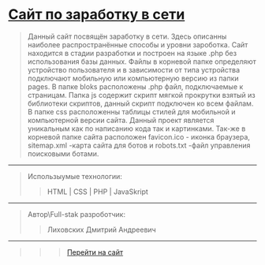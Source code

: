 ﻿# [Сайт по заработку в сети](http://frilans.roza-vetrov.pro/)
> Данный сайт посвящён заработку в сети. Здесь описанны наиболее распространённые способы и уровни зароботка. Сайт находится в стадии разработки и построен на языке .php без использования базы данных. Файлы в корневой папке определяют устройство пользователя и в зависимости от типа устройства подключают мобильную или компьютерную версию из папки pages. В папке bloks расположены .php файл, подключаемые к страницам. Папка js содержит скрипт мягкой прокрутки взятый из библиотеки скриптов, данный скрипт подключен ко всем файлам. В папке css расположенны таблицы стилей для мобильной и компьютерной версии сайта. Данный проект является уникальным как по написанию кода так и картинками. Так-же в корневой папке сайта расположен favicon.ico - иконка браузера, sitemap.xml -карта сайта для ботов и robots.txt -файл управления поисковыми ботами.
---
>Использыумые технологии:
>>HTML | CSS | PHP | JavaSkript
---
>Автор\Full-stak разроботчик:
>> Лиховских Дмитрий Андреевич
---
>>>[Перейти на сайт](http://frilans.roza-vetrov.pro/) 
